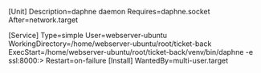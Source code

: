 [Unit]
Description=daphne daemon
Requires=daphne.socket
After=network.target

[Service]
Type=simple
User=webserver-ubuntu
WorkingDirectory=/home/webserver-ubuntu/root/ticket-back
ExecStart=/home/webserver-ubuntu/root/ticket-back/venv/bin/daphne -e ssl:8000:>
Restart=on-failure
[Install]
WantedBy=multi-user.target



